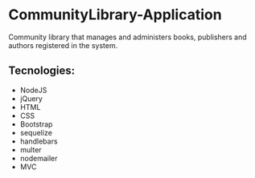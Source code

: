 # CommunityLibrary-Application
Community library that manages and administers books, publishers and authors registered in the system.

## Tecnologies:
- NodeJS
- jQuery
- HTML
- CSS
- Bootstrap
- sequelize
- handlebars
- multer
- nodemailer
- MVC
